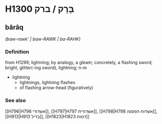 # H1300 בָּרָק / ברק

## bârâq

_(baw-rawk' | baw-RAWK | ba-RAHK)_

### Definition

from H1299; lightning; by analogy, a gleam; concretely, a flashing sword; bright, glitter(-ing sword), lightning; n-m

- lightning
  - lightnings, lightning flashes
  - of flashing arrow-head (figuratively)

### See also

[[H796|H796 אשדודי]], [[H797|H797 אשדודית]], [[H798|H798 אשדות הפסגה]], [[H913|H913 בדיל]], [[H1823|H1823 דמות]]
